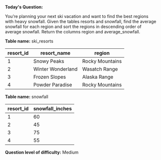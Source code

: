 **Today's Question:**

You’re planning your next ski vacation and want to find the best regions with heavy snowfall. Given the tables resorts and snowfall, find the average snowfall for each region and sort the regions in descending order of average snowfall. Return the columns region and average_snowfall.

**Table name:** ski_resorts

| resort_id | resort_name       | region           |
|-----------|-------------------|------------------|
| 1         | Snowy Peaks       | Rocky Mountains  |
| 2         | Winter Wonderland | Wasatch Range    |
| 3         | Frozen Slopes     | Alaska Range     |
| 4         | Powder Paradise   | Rocky Mountains  |

**Table name:** snowfall

| resort_id | snowfall_inches |
|-----------|-----------------|
| 1         | 60              |
| 2         | 45              |
| 3         | 75              |
| 4         | 55              |

**Question level of difficulty:**
Medium
